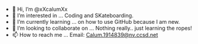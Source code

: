 - 👋 Hi, I’m @xXcalumXx
- 👀 I’m interested in ... Coding and SKateboarding.
- 🌱 I’m currently learning ... on how to use GitHub because I am new.
- 💞️ I’m looking to collaborate on ... Nothing really.. just learning the ropes!
- 📫 How to reach me ... Email: Calum.1914839@nv.ccsd.net

<!---
xXcalumXx/xXcalumXx is a ✨ special ✨ repository because its `README.md` (this file) appears on your GitHub profile.
You can click the Preview link to take a look at your changes.
--->
